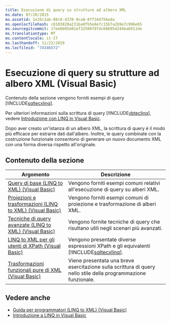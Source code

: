 ```yaml
---
title: Esecuzione di query su strutture ad albero XML
ms.date: 07/20/2015
ms.assetid: 2e35c1ab-08c8-4378-9ca8-8ff344756eda
ms.openlocfilehash: c8103820a231ba0fb5e8e7c15b7a2b9e7c996e65
ms.sourcegitcommit: 17ee6605e01ef32506f8fdc686954244ba6911de
ms.translationtype: MT
ms.contentlocale: it-IT
ms.lasthandoff: 11/22/2019
ms.locfileid: "74346572"
---
```

# <a name="querying-xml-trees-visual-basic"></a>Esecuzione di query su strutture ad albero XML (Visual Basic)
Contenuto della sezione vengono forniti esempi di query [!INCLUDE[sqltecxlinq](~/includes/sqltecxlinq-md.md)].  
  
 Per ulteriori informazioni sulla scrittura di query [!INCLUDE[vbteclinq](~/includes/vbteclinq-md.md)], vedere [Introduzione con LINQ in Visual Basic](../../../../visual-basic/programming-guide/concepts/linq/getting-started-with-linq.md).  
  
 Dopo aver creato un'istanza di un albero XML, la scrittura di query è il modo più efficace per estrarre dati dall'albero. Inoltre, le query combinate con la costruzione funzionale consentono di generare un nuovo documento XML con una forma diversa rispetto all'originale.  
  
## <a name="in-this-section"></a>Contenuto della sezione  
  
|Argomento|Descrizione|  
|-----------|-----------------|  
|[Query di base (LINQ to XML) (Visual Basic)](../../../../visual-basic/programming-guide/concepts/linq/basic-queries-linq-to-xml.md)|Vengono forniti esempi comuni relativi all'esecuzione di query su alberi XML.|  
|[Proiezioni e trasformazioni (LINQ to XML) (Visual Basic)](../../../../visual-basic/programming-guide/concepts/linq/projections-and-transformations-linq-to-xml.md)|Vengono forniti esempi comuni di proiezione e trasformazione di alberi XML.|  
|[Tecniche di query avanzate (LINQ to XML) (Visual Basic)](../../../../visual-basic/programming-guide/concepts/linq/advanced-query-techniques-linq-to-xml.md)|Vengono fornite tecniche di query che risultano utili negli scenari più avanzati.|  
|[LINQ to XML per gli utenti di XPath (Visual Basic)](../../../../visual-basic/programming-guide/concepts/linq/linq-to-xml-for-xpath-users.md)|Vengono presentate diverse espressioni XPath e gli equivalenti [!INCLUDE[sqltecxlinq](~/includes/sqltecxlinq-md.md)].|  
|[Trasformazioni funzionali pure di XML (Visual Basic)](../../../../visual-basic/programming-guide/concepts/linq/pure-functional-transformations-of-xml.md)|Viene presentata una breve esercitazione sulla scrittura di query nello stile della programmazione funzionale.|  
  
## <a name="see-also"></a>Vedere anche

- [Guida per programmatori (LINQ to XML) (Visual Basic)](../../../../visual-basic/programming-guide/concepts/linq/programming-guide-linq-to-xml.md)
- [Introduzione a LINQ in Visual Basic](../../../../visual-basic/programming-guide/concepts/linq/getting-started-with-linq.md)
